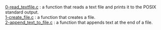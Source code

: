 [0-read_textfile.c](./0-read_textfile.c) : a function that reads a text file and prints it to the POSIX standard output. <br/>
[1-create_file.c](./1-create_file.c) : a function that creates a file. <br/>
[2-append_text_to_file.c](./2-append_text_to_file.c) : a function that appends text at the end of a file. <br/>
